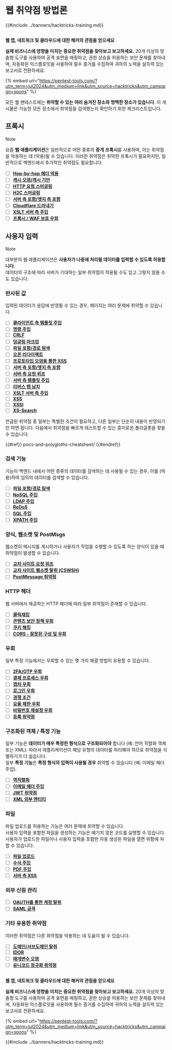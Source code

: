 # 웹 취약점 방법론

{{#include ../banners/hacktricks-training.md}}

<figure><img src="/images/pentest-tools.svg" alt=""><figcaption></figcaption></figure>

**웹 앱, 네트워크 및 클라우드에 대한 해커의 관점을 얻으세요**

**실제 비즈니스에 영향을 미치는 중요한 취약점을 찾아보고 보고하세요.** 20개 이상의 맞춤형 도구를 사용하여 공격 표면을 매핑하고, 권한 상승을 허용하는 보안 문제를 찾아내며, 자동화된 익스플로잇을 사용하여 필수 증거를 수집하여 귀하의 노력을 설득력 있는 보고서로 전환하세요.

{% embed url="https://pentest-tools.com/?utm_term=jul2024&utm_medium=link&utm_source=hacktricks&utm_campaign=spons" %}

모든 웹 펜테스트에는 **취약할 수 있는 여러 숨겨진 장소와 명백한 장소가 있습니다**. 이 게시물은 가능한 모든 장소에서 취약점을 검색했는지 확인하기 위한 체크리스트입니다.

## 프록시

> [!NOTE]
> 요즘 **웹** **애플리케이션**은 일반적으로 어떤 종류의 **중개** **프록시**를 사용하며, 이는 취약점을 악용하는 데 (악용)될 수 있습니다. 이러한 취약점은 취약한 프록시가 필요하지만, 일반적으로 백엔드에서 추가적인 취약점도 필요합니다.

- [ ] [**Hop-by-hop 헤더 악용**](abusing-hop-by-hop-headers.md)
- [ ] [**캐시 오염/캐시 기만**](cache-deception/)
- [ ] [**HTTP 요청 스머글링**](http-request-smuggling/)
- [ ] [**H2C 스머글링**](h2c-smuggling.md)
- [ ] [**서버 측 포함/엣지 측 포함**](server-side-inclusion-edge-side-inclusion-injection.md)
- [ ] [**Cloudflare 드러내기**](../network-services-pentesting/pentesting-web/uncovering-cloudflare.md)
- [ ] [**XSLT 서버 측 주입**](xslt-server-side-injection-extensible-stylesheet-language-transformations.md)
- [ ] [**프록시 / WAF 보호 우회**](proxy-waf-protections-bypass.md)

## **사용자 입력**

> [!NOTE]
> 대부분의 웹 애플리케이션은 **사용자가 나중에 처리될 데이터를 입력할 수 있도록 허용합니다.**\
> 데이터의 구조에 따라 서버가 기대하는 일부 취약점이 적용될 수도 있고 그렇지 않을 수도 있습니다.

### **반사된 값**

입력된 데이터가 응답에 반영될 수 있는 경우, 페이지는 여러 문제에 취약할 수 있습니다.

- [ ] [**클라이언트 측 템플릿 주입**](client-side-template-injection-csti.md)
- [ ] [**명령 주입**](command-injection.md)
- [ ] [**CRLF**](crlf-0d-0a.md)
- [ ] [**덩글링 마크업**](dangling-markup-html-scriptless-injection/)
- [ ] [**파일 포함/경로 탐색**](file-inclusion/)
- [ ] [**오픈 리다이렉트**](open-redirect.md)
- [ ] [**프로토타입 오염을 통한 XSS**](deserialization/nodejs-proto-prototype-pollution/#client-side-prototype-pollution-to-xss)
- [ ] [**서버 측 포함/엣지 측 포함**](server-side-inclusion-edge-side-inclusion-injection.md)
- [ ] [**서버 측 요청 위조**](ssrf-server-side-request-forgery/)
- [ ] [**서버 측 템플릿 주입**](ssti-server-side-template-injection/)
- [ ] [**리버스 탭 납치**](reverse-tab-nabbing.md)
- [ ] [**XSLT 서버 측 주입**](xslt-server-side-injection-extensible-stylesheet-language-transformations.md)
- [ ] [**XSS**](xss-cross-site-scripting/)
- [ ] [**XSSI**](xssi-cross-site-script-inclusion.md)
- [ ] [**XS-Search**](xs-search/)

언급된 취약점 중 일부는 특별한 조건이 필요하고, 다른 일부는 단순히 내용이 반영되기만 하면 됩니다. 다음에서 취약점을 빠르게 테스트할 수 있는 흥미로운 폴리글롯을 찾을 수 있습니다:

{{#ref}}
pocs-and-polygloths-cheatsheet/
{{#endref}}

### **검색 기능**

기능이 백엔드 내에서 어떤 종류의 데이터를 검색하는 데 사용될 수 있는 경우, 이를 (악용)하여 임의의 데이터를 검색할 수 있습니다.

- [ ] [**파일 포함/경로 탐색**](file-inclusion/)
- [ ] [**NoSQL 주입**](nosql-injection.md)
- [ ] [**LDAP 주입**](ldap-injection.md)
- [ ] [**ReDoS**](regular-expression-denial-of-service-redos.md)
- [ ] [**SQL 주입**](sql-injection/)
- [ ] [**XPATH 주입**](xpath-injection.md)

### **양식, 웹소켓 및 PostMsgs**

웹소켓이 메시지를 게시하거나 사용자가 작업을 수행할 수 있도록 하는 양식이 있을 때 취약점이 발생할 수 있습니다.

- [ ] [**교차 사이트 요청 위조**](csrf-cross-site-request-forgery.md)
- [ ] [**교차 사이트 웹소켓 탈취 (CSWSH)**](websocket-attacks.md)
- [ ] [**PostMessage 취약점**](postmessage-vulnerabilities/)

### **HTTP 헤더**

웹 서버에서 제공하는 HTTP 헤더에 따라 일부 취약점이 존재할 수 있습니다.

- [ ] [**클릭재킹**](clickjacking.md)
- [ ] [**콘텐츠 보안 정책 우회**](content-security-policy-csp-bypass/)
- [ ] [**쿠키 해킹**](hacking-with-cookies/)
- [ ] [**CORS - 잘못된 구성 및 우회**](cors-bypass.md)

### **우회**

일부 특정 기능에서는 우회할 수 있는 몇 가지 해결 방법이 유용할 수 있습니다.

- [ ] [**2FA/OTP 우회**](2fa-bypass.md)
- [ ] [**결제 프로세스 우회**](bypass-payment-process.md)
- [ ] [**캡차 우회**](captcha-bypass.md)
- [ ] [**로그인 우회**](login-bypass/)
- [ ] [**경쟁 조건**](race-condition.md)
- [ ] [**요율 제한 우회**](rate-limit-bypass.md)
- [ ] [**비밀번호 재설정 우회**](reset-password.md)
- [ ] [**등록 취약점**](registration-vulnerabilities.md)

### **구조화된 객체 / 특정 기능**

일부 기능은 **데이터가 매우 특정한 형식으로 구조화되어야** 합니다 (예: 언어 직렬화 객체 또는 XML). 따라서 애플리케이션이 해당 유형의 데이터를 처리해야 하므로 취약점을 식별하기가 더 쉽습니다.\
일부 **특정 기능**은 **특정 형식의 입력이 사용될 경우** 취약할 수 있습니다 (예: 이메일 헤더 주입).

- [ ] [**역직렬화**](deserialization/)
- [ ] [**이메일 헤더 주입**](email-injections.md)
- [ ] [**JWT 취약점**](hacking-jwt-json-web-tokens.md)
- [ ] [**XML 외부 엔티티**](xxe-xee-xml-external-entity.md)

### 파일

파일 업로드를 허용하는 기능은 여러 문제에 취약할 수 있습니다.\
사용자 입력을 포함한 파일을 생성하는 기능은 예기치 않은 코드를 실행할 수 있습니다.\
사용자가 업로드한 파일이나 사용자 입력을 포함한 자동 생성된 파일을 열면 위험에 처할 수 있습니다.

- [ ] [**파일 업로드**](file-upload/)
- [ ] [**수식 주입**](formula-csv-doc-latex-ghostscript-injection.md)
- [ ] [**PDF 주입**](xss-cross-site-scripting/pdf-injection.md)
- [ ] [**서버 측 XSS**](xss-cross-site-scripting/server-side-xss-dynamic-pdf.md)

### **외부 신원 관리**

- [ ] [**OAUTH를 통한 계정 탈취**](oauth-to-account-takeover.md)
- [ ] [**SAML 공격**](saml-attacks/)

### **기타 유용한 취약점**

이러한 취약점은 다른 취약점을 악용하는 데 도움이 될 수 있습니다.

- [ ] [**도메인/서브도메인 탈취**](domain-subdomain-takeover.md)
- [ ] [**IDOR**](idor.md)
- [ ] [**매개변수 오염**](parameter-pollution.md)
- [ ] [**유니코드 정규화 취약점**](unicode-injection/)

<figure><img src="/images/pentest-tools.svg" alt=""><figcaption></figcaption></figure>

**웹 앱, 네트워크 및 클라우드에 대한 해커의 관점을 얻으세요**

**실제 비즈니스에 영향을 미치는 중요한 취약점을 찾아보고 보고하세요.** 20개 이상의 맞춤형 도구를 사용하여 공격 표면을 매핑하고, 권한 상승을 허용하는 보안 문제를 찾아내며, 자동화된 익스플로잇을 사용하여 필수 증거를 수집하여 귀하의 노력을 설득력 있는 보고서로 전환하세요.

{% embed url="https://pentest-tools.com/?utm_term=jul2024&utm_medium=link&utm_source=hacktricks&utm_campaign=spons" %}

{{#include ../banners/hacktricks-training.md}}
